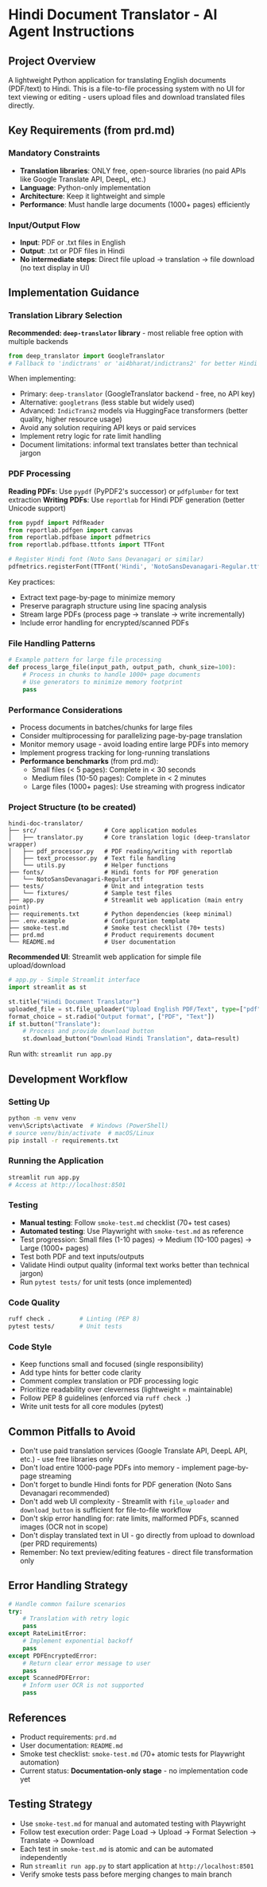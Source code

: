 # Hindi Document Translator - AI Agent Instructions

## Project Overview
A lightweight Python application for translating English documents (PDF/text) to Hindi. This is a file-to-file processing system with no UI for text viewing or editing - users upload files and download translated files directly.

## Key Requirements (from prd.md)

### Mandatory Constraints
- **Translation libraries**: ONLY free, open-source libraries (no paid APIs like Google Translate API, DeepL, etc.)
- **Language**: Python-only implementation
- **Architecture**: Keep it lightweight and simple
- **Performance**: Must handle large documents (1000+ pages) efficiently

### Input/Output Flow
- **Input**: PDF or .txt files in English
- **Output**: .txt or PDF files in Hindi
- **No intermediate steps**: Direct file upload → translation → file download (no text display in UI)

## Implementation Guidance

### Translation Library Selection
**Recommended: `deep-translator` library** - most reliable free option with multiple backends
```python
from deep_translator import GoogleTranslator
# Fallback to 'indictrans' or 'ai4bharat/indictrans2' for better Hindi quality if needed
```

When implementing:
- Primary: `deep-translator` (GoogleTranslator backend - free, no API key)
- Alternative: `googletrans` (less stable but widely used)
- Advanced: `IndicTrans2` models via HuggingFace transformers (better quality, higher resource usage)
- Avoid any solution requiring API keys or paid services
- Implement retry logic for rate limit handling
- Document limitations: informal text translates better than technical jargon

### PDF Processing
**Reading PDFs**: Use `pypdf` (PyPDF2's successor) or `pdfplumber` for text extraction
**Writing PDFs**: Use `reportlab` for Hindi PDF generation (better Unicode support)

```python
from pypdf import PdfReader
from reportlab.pdfgen import canvas
from reportlab.pdfbase import pdfmetrics
from reportlab.pdfbase.ttfonts import TTFont

# Register Hindi font (Noto Sans Devanagari or similar)
pdfmetrics.registerFont(TTFont('Hindi', 'NotoSansDevanagari-Regular.ttf'))
```

Key practices:
- Extract text page-by-page to minimize memory
- Preserve paragraph structure using line spacing analysis
- Stream large PDFs (process page → translate → write incrementally)
- Include error handling for encrypted/scanned PDFs

### File Handling Patterns
```python
# Example pattern for large file processing
def process_large_file(input_path, output_path, chunk_size=100):
    # Process in chunks to handle 1000+ page documents
    # Use generators to minimize memory footprint
    pass
```

### Performance Considerations
- Process documents in batches/chunks for large files
- Consider multiprocessing for parallelizing page-by-page translation
- Monitor memory usage - avoid loading entire large PDFs into memory
- Implement progress tracking for long-running translations
- **Performance benchmarks** (from prd.md):
  - Small files (< 5 pages): Complete in < 30 seconds
  - Medium files (10-50 pages): Complete in < 2 minutes  
  - Large files (1000+ pages): Use streaming with progress indicator

### Project Structure (to be created)
```
hindi-doc-translator/
├── src/                   # Core application modules
│   ├── translator.py      # Core translation logic (deep-translator wrapper)
│   ├── pdf_processor.py   # PDF reading/writing with reportlab
│   ├── text_processor.py  # Text file handling
│   └── utils.py           # Helper functions
├── fonts/                 # Hindi fonts for PDF generation
│   └── NotoSansDevanagari-Regular.ttf
├── tests/                 # Unit and integration tests
│   └── fixtures/          # Sample test files
├── app.py                 # Streamlit web application (main entry point)
├── requirements.txt       # Python dependencies (keep minimal)
├── .env.example           # Configuration template
├── smoke-test.md          # Smoke test checklist (70+ tests)
├── prd.md                 # Product requirements document
└── README.md              # User documentation
```

**Recommended UI**: Streamlit web application for simple file upload/download
```python
# app.py - Simple Streamlit interface
import streamlit as st

st.title("Hindi Document Translator")
uploaded_file = st.file_uploader("Upload English PDF/Text", type=["pdf", "txt"])
format_choice = st.radio("Output format", ["PDF", "Text"])
if st.button("Translate"):
    # Process and provide download button
    st.download_button("Download Hindi Translation", data=result)
```

Run with: `streamlit run app.py`

## Development Workflow

### Setting Up
```bash
python -m venv venv
venv\Scripts\activate  # Windows (PowerShell)
# source venv/bin/activate  # macOS/Linux
pip install -r requirements.txt
```

### Running the Application
```bash
streamlit run app.py
# Access at http://localhost:8501
```

### Testing
- **Manual testing**: Follow `smoke-test.md` checklist (70+ test cases)
- **Automated testing**: Use Playwright with `smoke-test.md` as reference
- Test progression: Small files (1-10 pages) → Medium (10-100 pages) → Large (1000+ pages)
- Test both PDF and text inputs/outputs
- Validate Hindi output quality (informal text works better than technical jargon)
- Run `pytest tests/` for unit tests (once implemented)

### Code Quality
```bash
ruff check .        # Linting (PEP 8)
pytest tests/       # Unit tests
```

### Code Style
- Keep functions small and focused (single responsibility)
- Add type hints for better code clarity
- Comment complex translation or PDF processing logic
- Prioritize readability over cleverness (lightweight = maintainable)
- Follow PEP 8 guidelines (enforced via `ruff check .`)
- Write unit tests for all core modules (pytest)

## Common Pitfalls to Avoid
- Don't use paid translation services (Google Translate API, DeepL API, etc.) - use free libraries only
- Don't load entire 1000-page PDFs into memory - implement page-by-page streaming
- Don't forget to bundle Hindi fonts for PDF generation (Noto Sans Devanagari recommended)
- Don't add web UI complexity - Streamlit with `file_uploader` and `download_button` is sufficient for file-to-file workflow
- Don't skip error handling for: rate limits, malformed PDFs, scanned images (OCR not in scope)
- Don't display translated text in UI - go directly from upload to download (per PRD requirements)
- Remember: No text preview/editing features - direct file transformation only

## Error Handling Strategy
```python
# Handle common failure scenarios
try:
    # Translation with retry logic
    pass
except RateLimitError:
    # Implement exponential backoff
    pass
except PDFEncryptedError:
    # Return clear error message to user
    pass
except ScannedPDFError:
    # Inform user OCR is not supported
    pass
```

## References
- Product requirements: `prd.md`
- User documentation: `README.md` 
- Smoke test checklist: `smoke-test.md` (70+ atomic tests for Playwright automation)
- Current status: **Documentation-only stage** - no implementation code yet

## Testing Strategy
- Use `smoke-test.md` for manual and automated testing with Playwright
- Follow test execution order: Page Load → Upload → Format Selection → Translate → Download
- Each test in `smoke-test.md` is atomic and can be automated independently
- Run `streamlit run app.py` to start application at `http://localhost:8501`
- Verify smoke tests pass before merging changes to main branch
